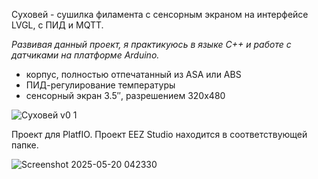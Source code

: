 Суховей - сушилка филамента с сенсорным экраном на интерфейсе LVGL, с ПИД и MQTT.

_Развивая данный проект, я практикуюсь в языке C++ и работе с датчиками на платформе Arduino._

* корпус, полностью отпечатанный из ASA или ABS
* ПИД-регулирование температуры
* сенсорный экран 3.5″, разрешением 320х480

![Суховей v0 1](https://github.com/user-attachments/assets/4e30aff0-5086-47b5-9d98-28979eaab47c)

Проект для PlatfIO. Проект EEZ Studio находится в соответствующей папке.

![Screenshot 2025-05-20 042330](https://github.com/user-attachments/assets/acef6a9a-f5cb-4e40-afb2-9f8585402192)
